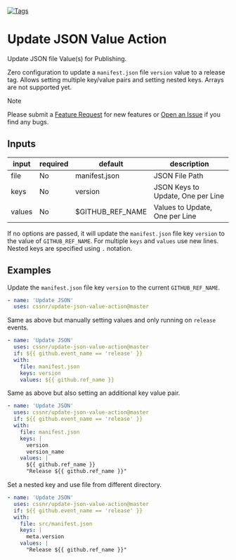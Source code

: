 [![Tags](https://github.com/cssnr/update-json-value-action/actions/workflows/tags.yaml/badge.svg)](https://github.com/cssnr/update-json-value-action/actions/workflows/tags.yaml)

# Update JSON Value Action

Update JSON file Value(s) for Publishing.

Zero configuration to update a `manifest.json` file `version` value to a release tag.
Allows setting multiple key/value pairs and setting nested keys. Arrays are not supported yet.

> [!NOTE]  
> Please submit a
> [Feature Request](https://github.com/cssnr/update-json-value-action/discussions/categories/feature-requests)
> for new features or [Open an Issue](https://github.com/cssnr/update-json-value-action/issues) if you find any bugs.

## Inputs

| input  | required | default          | description                       |
|--------|----------|------------------|-----------------------------------|
| file   | No       | manifest.json    | JSON File Path                    |
| keys   | No       | version          | JSON Keys to Update, One per Line |
| values | No       | $GITHUB_REF_NAME | Values to Update, One per Line    |

If no options are passed, it will update the `manifest.json` file key `version` to the value of `GITHUB_REF_NAME`.
For multiple `keys` and `values` use new lines. Nested keys are specified using `.` notation.

## Examples

Update the `manifest.json` file key `version` to the current `GITHUB_REF_NAME`.
```yaml
- name: 'Update JSON'
  uses: cssnr/update-json-value-action@master
```

Same as above but manually setting values and only running on `release` events.
```yaml
- name: 'Update JSON'
  uses: cssnr/update-json-value-action@master
  if: ${{ github.event_name == 'release' }}
  with:
    file: manifest.json
    keys: version
    values: ${{ github.ref_name }}
```

Same as above but also setting an additional key value pair.
```yaml
- name: 'Update JSON'
  uses: cssnr/update-json-value-action@master
  if: ${{ github.event_name == 'release' }}
  with:
    file: manifest.json
    keys: |
      version
      version_name
    values: |
      ${{ github.ref_name }}
      "Release ${{ github.ref_name }}"
```

Set a nested key and use file from different directory.
```yaml
- name: 'Update JSON'
  uses: cssnr/update-json-value-action@master
  if: ${{ github.event_name == 'release' }}
  with:
    file: src/manifest.json
    keys: |
      meta.version
    values: |
      "Release ${{ github.ref_name }}"
```
